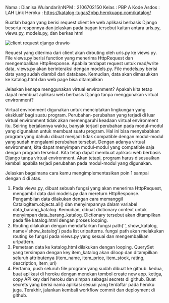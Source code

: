 Nama        : Dianisa Wulandari\nNPM         : 2106702150
Kelas       : PBP A
Kode Asdos  : LAH
Link Heroku : https://katalog-tugas2pbp.herokuapp.com/katalog/

Buatlah bagan yang berisi request client ke web aplikasi berbasis Django beserta responnya dan jelaskan pada bagan tersebut kaitan antara urls.py, views.py, models.py, dan berkas html

![client request django drawio](https://user-images.githubusercontent.com/92663592/190253648-b7a19305-1477-4111-9c72-266e5ec7a21c.png)

Request yang diterima dari client akan dirouting oleh urls.py ke views.py. File views.py berisi function yang menerima HttpRequest dan mengembalikan HttpResponse. Apabila terdapat request untuk read/write data, views.py akan berinteraksi dengan models.py. File models.py berisi data yang sudah diambil dari database. Kemudian, data akan dimasukkan ke katalog.html dan web page bisa ditampilkan

Jelaskan kenapa menggunakan virtual environment? Apakah kita tetap dapat membuat aplikasi web berbasis Django tanpa menggunakan virtual environment?

Virtual environment digunakan untuk menciptakan lingkungan yang eksklusif bagi suatu program. Perubahan-perubahan yang terjadi di luar virtual environment tidak akan memengaruhi keadaan virtual environment itu. Seiring berjalannya waktu, banyak terjadi perubahan pada modul-modul yang digunakan untuk membuat suatu program. Hal ini bisa menyebabkan program yang dahulu dibuat menjadi tidak compatible dengan modul-modul yang sudah mengalami perubahan tersebut. Dengan adanya virtual environment, kita dapat menyimpan modul-modul yang compatible saja dengan program tersebut. Kita tetap dapat membuat aplikasi web berbasis Django tanpa virtual environment. Akan tetapi, program harus disesuaikan kembali apabila terjadi perubahan pada modul-modul yang digunakan.

Jelaskan bagaimana cara kamu mengimplementasikan poin 1 sampai dengan 4 di atas.
1. Pada views.py, dibuat sebuah fungsi yang akan menerima HttpRequest, mengambil data dari models.py dan mereturn HttpResponse. Pengambilan data dilakukan dengan cara memanggil CatalogItem.objects.all() dan menyimpannya dalam variabel data_barang_katalog. Kemudian, dibuat dictionary context untuk menyimpan data_barang_katalog. Dictionary tersebut akan ditampilkan pada file katalog.html dengan proses looping.
2. Routing dilakukan dengan mendaftarkan fungsi path('', show_katalog, name='show_katalog') pada list urlpatterns. fungsi path akan melakukan routing ke fungsi pada views.py yang sesuai dan mengembalikan urlpattern.
3. Pemetaan data ke katalog.html dilakukan dengan looping. QuerySet yang tersimpan dengan key item_katalog akan diloop dan ditampilkan seluruh attributenya (item_name, item_price, item_stock, rating, description, item_url)
4. Pertama, push seluruh file program yang sudah dibuat ke github. kedua, buat aplikasi di heroku dengan menekan tombol create new app. ketiga, copy API key dari heroku dan simpan sebagai secrets di github. Buat secrets yang berisi nama aplikasi sesuai yang terdaftar pada heroku juga. Terakhir, jalankan kembali workflow commit dan deployment di github. 
